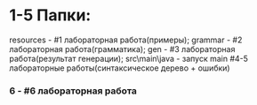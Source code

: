 # 1-5  Папки:
  resources - #1 лабораторная работа(примеры);
  grammar - #2 лабораторная работа(грамматика);
  gen - #3 лабораторная работа(результат генерации);
  src\main\java - запуск main #4-5 лабораторные работы(синтаксическое дерево + ошибки)
  
  
### 6 - #6 лабораторная работа

